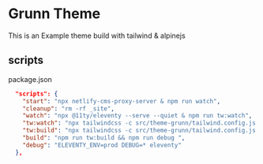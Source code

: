 # Grunn Theme

This is an Example theme build with tailwind & alpinejs

## scripts

package.json

```json
  "scripts": {
    "start": "npx netlify-cms-proxy-server & npm run watch",
    "cleanup": "rm -rf _site",
    "watch": "npx @11ty/eleventy --serve --quiet & npm run tw:watch",
    "tw:watch": "npx tailwindcss -c src/theme-grunn/tailwind.config.js -i src/theme-grunn/tailwind/tailwind.css -o src/theme-grunn/assets/css/style.css --watch",
    "tw:build": "npx tailwindcss -c src/theme-grunn/tailwind.config.js -i src/theme-grunn/tailwind/tailwind.css -o src/theme-grunn/assets/css/style.min.css --minify",
    "build": "npm run tw:build && npm run debug ",
    "debug": "ELEVENTY_ENV=prod DEBUG=* eleventy"
  },
```
